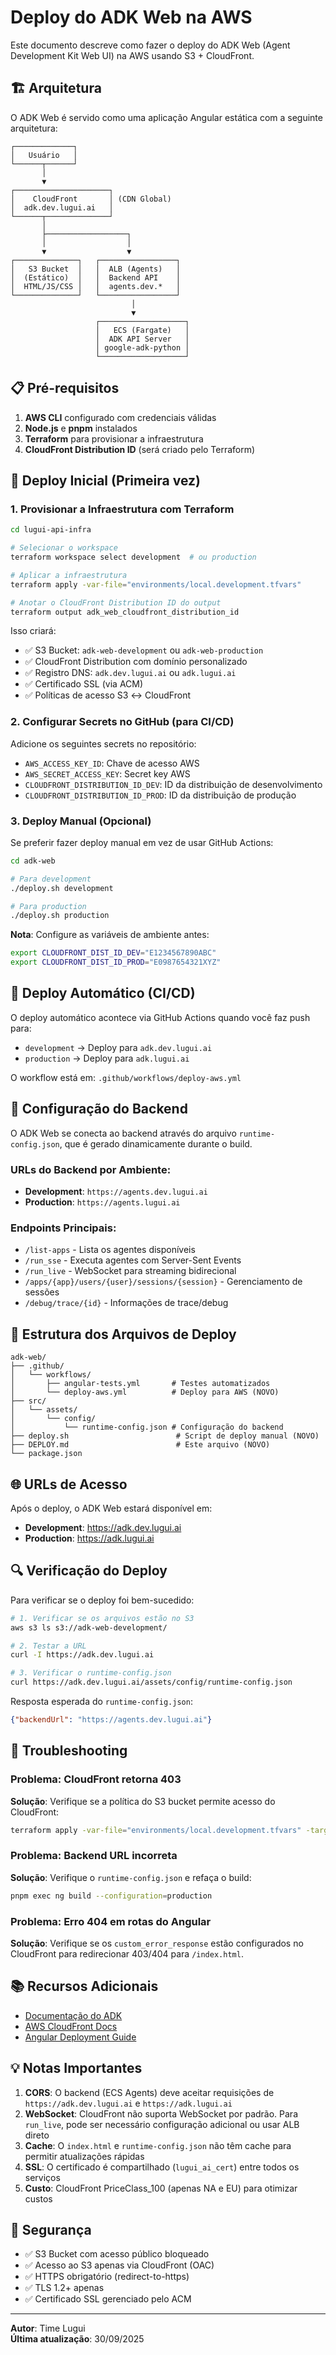 # Deploy do ADK Web na AWS

Este documento descreve como fazer o deploy do ADK Web (Agent Development Kit Web UI) na AWS usando S3 + CloudFront.

## 🏗️ Arquitetura

O ADK Web é servido como uma aplicação Angular estática com a seguinte arquitetura:

```
┌─────────────┐
│   Usuário   │
└──────┬──────┘
       │
       ▼
┌─────────────────────┐
│    CloudFront       │ (CDN Global)
│  adk.dev.lugui.ai   │
└──────┬──────────────┘
       │
       ├──────────────────┐
       │                  │
       ▼                  ▼
┌──────────────┐   ┌─────────────────┐
│   S3 Bucket  │   │  ALB (Agents)   │
│  (Estático)  │   │  Backend API    │
│  HTML/JS/CSS │   │  agents.dev.*   │
└──────────────┘   └─────────────────┘
                           │
                           ▼
                   ┌───────────────────┐
                   │   ECS (Fargate)   │
                   │  ADK API Server   │
                   │ google-adk-python │
                   └───────────────────┘
```

## 📋 Pré-requisitos

1. **AWS CLI** configurado com credenciais válidas
2. **Node.js** e **pnpm** instalados
3. **Terraform** para provisionar a infraestrutura
4. **CloudFront Distribution ID** (será criado pelo Terraform)

## 🚀 Deploy Inicial (Primeira vez)

### 1. Provisionar a Infraestrutura com Terraform

```bash
cd lugui-api-infra

# Selecionar o workspace
terraform workspace select development  # ou production

# Aplicar a infraestrutura
terraform apply -var-file="environments/local.development.tfvars"

# Anotar o CloudFront Distribution ID do output
terraform output adk_web_cloudfront_distribution_id
```

Isso criará:
- ✅ S3 Bucket: `adk-web-development` ou `adk-web-production`
- ✅ CloudFront Distribution com domínio personalizado
- ✅ Registro DNS: `adk.dev.lugui.ai` ou `adk.lugui.ai`
- ✅ Certificado SSL (via ACM)
- ✅ Políticas de acesso S3 ↔ CloudFront

### 2. Configurar Secrets no GitHub (para CI/CD)

Adicione os seguintes secrets no repositório:

- `AWS_ACCESS_KEY_ID`: Chave de acesso AWS
- `AWS_SECRET_ACCESS_KEY`: Secret key AWS
- `CLOUDFRONT_DISTRIBUTION_ID_DEV`: ID da distribuição de desenvolvimento
- `CLOUDFRONT_DISTRIBUTION_ID_PROD`: ID da distribuição de produção

### 3. Deploy Manual (Opcional)

Se preferir fazer deploy manual em vez de usar GitHub Actions:

```bash
cd adk-web

# Para development
./deploy.sh development

# Para production
./deploy.sh production
```

**Nota**: Configure as variáveis de ambiente antes:
```bash
export CLOUDFRONT_DIST_ID_DEV="E1234567890ABC"
export CLOUDFRONT_DIST_ID_PROD="E0987654321XYZ"
```

## 🔄 Deploy Automático (CI/CD)

O deploy automático acontece via GitHub Actions quando você faz push para:

- `development` → Deploy para `adk.dev.lugui.ai`
- `production` → Deploy para `adk.lugui.ai`

O workflow está em: `.github/workflows/deploy-aws.yml`

## 🔧 Configuração do Backend

O ADK Web se conecta ao backend através do arquivo `runtime-config.json`, que é gerado dinamicamente durante o build.

### URLs do Backend por Ambiente:

- **Development**: `https://agents.dev.lugui.ai`
- **Production**: `https://agents.lugui.ai`

### Endpoints Principais:

- `/list-apps` - Lista os agentes disponíveis
- `/run_sse` - Executa agentes com Server-Sent Events
- `/run_live` - WebSocket para streaming bidirecional
- `/apps/{app}/users/{user}/sessions/{session}` - Gerenciamento de sessões
- `/debug/trace/{id}` - Informações de trace/debug

## 📝 Estrutura dos Arquivos de Deploy

```
adk-web/
├── .github/
│   └── workflows/
│       ├── angular-tests.yml       # Testes automatizados
│       └── deploy-aws.yml          # Deploy para AWS (NOVO)
├── src/
│   └── assets/
│       └── config/
│           └── runtime-config.json # Configuração do backend
├── deploy.sh                        # Script de deploy manual (NOVO)
├── DEPLOY.md                        # Este arquivo (NOVO)
└── package.json
```

## 🌐 URLs de Acesso

Após o deploy, o ADK Web estará disponível em:

- **Development**: https://adk.dev.lugui.ai
- **Production**: https://adk.lugui.ai

## 🔍 Verificação do Deploy

Para verificar se o deploy foi bem-sucedido:

```bash
# 1. Verificar se os arquivos estão no S3
aws s3 ls s3://adk-web-development/

# 2. Testar a URL
curl -I https://adk.dev.lugui.ai

# 3. Verificar o runtime-config.json
curl https://adk.dev.lugui.ai/assets/config/runtime-config.json
```

Resposta esperada do `runtime-config.json`:
```json
{"backendUrl": "https://agents.dev.lugui.ai"}
```

## 🐛 Troubleshooting

### Problema: CloudFront retorna 403

**Solução**: Verifique se a política do S3 bucket permite acesso do CloudFront:
```bash
terraform apply -var-file="environments/local.development.tfvars" -target=aws_s3_bucket_policy.adk_web
```

### Problema: Backend URL incorreta

**Solução**: Verifique o `runtime-config.json` e refaça o build:
```bash
pnpm exec ng build --configuration=production
```

### Problema: Erro 404 em rotas do Angular

**Solução**: Verifique se os `custom_error_response` estão configurados no CloudFront para redirecionar 403/404 para `/index.html`.

## 📚 Recursos Adicionais

- [Documentação do ADK](https://google.github.io/adk-docs/)
- [AWS CloudFront Docs](https://docs.aws.amazon.com/cloudfront/)
- [Angular Deployment Guide](https://angular.dev/tools/cli/deployment)

## 💡 Notas Importantes

1. **CORS**: O backend (ECS Agents) deve aceitar requisições de `https://adk.dev.lugui.ai` e `https://adk.lugui.ai`
2. **WebSocket**: CloudFront não suporta WebSocket por padrão. Para `run_live`, pode ser necessário configuração adicional ou usar ALB direto
3. **Cache**: O `index.html` e `runtime-config.json` não têm cache para permitir atualizações rápidas
4. **SSL**: O certificado é compartilhado (`lugui_ai_cert`) entre todos os serviços
5. **Custo**: CloudFront PriceClass_100 (apenas NA e EU) para otimizar custos

## 🔐 Segurança

- ✅ S3 Bucket com acesso público bloqueado
- ✅ Acesso ao S3 apenas via CloudFront (OAC)
- ✅ HTTPS obrigatório (redirect-to-https)
- ✅ TLS 1.2+ apenas
- ✅ Certificado SSL gerenciado pelo ACM

---

**Autor**: Time Lugui  
**Última atualização**: 30/09/2025
